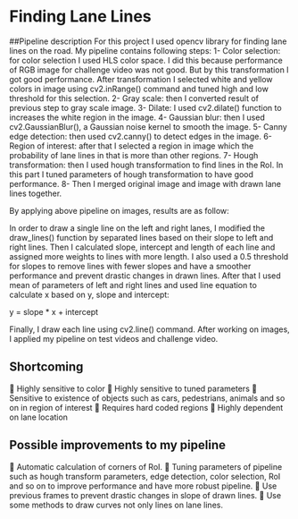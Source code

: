 # Finding Lane Lines 

##Pipeline description
For this project I used opencv library for finding lane lines on the road.
My pipeline contains following steps:
1- Color selection: for color selection I used HLS color space. I did this because performance of RGB image for
challenge video was not good. But by this transformation I got good performance. After transformation I
selected white and yellow colors in image using cv2.inRange() command and tuned high and low threshold for
this selection.
2- Gray scale: then I converted result of previous step to gray scale image.
3- Dilate: I used cv2.dilate() function to increases the white region in the image.
4- Gaussian blur: then I used cv2.GaussianBlur(), a Gaussian noise kernel to smooth the image.
5- Canny edge detection: then used cv2.canny() to detect edges in the image.
6- Region of interest: after that I selected a region in image which the probability of lane lines in that is more than
other regions.
7- Hough transformation: then I used hough transformation to find lines in the RoI. In this part I tuned parameters
of hough transformation to have good performance.
8- Then I merged original image and image with drawn lane lines together. 

By applying above pipeline on images, results are as follow:



In order to draw a single line on the left and right lanes, I modified the draw_lines() function by separated lines
based on their slope to left and right lines. Then I calculated slope, intercept and length of each line and
assigned more weights to lines with more length. I also used a 0.5 threshold for slopes to remove lines with
fewer slopes and have a smoother performance and prevent drastic changes in drawn lines. After that I used
mean of parameters of left and right lines and used line equation to calculate x based on y, slope and intercept: 

y = slope * x + intercept

Finally, I draw each line using cv2.line() command.
After working on images, I applied my pipeline on test videos and challenge video.


## Shortcoming

 Highly sensitive to color
 Highly sensitive to tuned parameters
 Sensitive to existence of objects such as cars, pedestrians, animals and so on in region of interest
 Requires hard coded regions
 Highly dependent on lane location

## Possible improvements to my pipeline

 Automatic calculation of corners of RoI.
 Tuning parameters of pipeline such as hough transform parameters, edge detection, color selection, RoI and so
on to improve performance and have more robust pipeline.
 Use previous frames to prevent drastic changes in slope of drawn lines.
 Use some methods to draw curves not only lines on lane lines.
